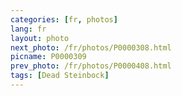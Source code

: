 ```yaml
---
categories: [fr, photos]
lang: fr
layout: photo
next_photo: /fr/photos/P0000308.html
picname: P0000309
prev_photo: /fr/photos/P0000408.html
tags: [Dead Steinbock]
---
```

